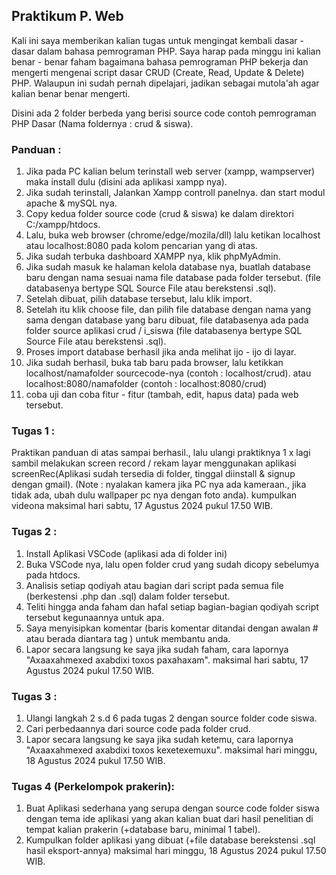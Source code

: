 ## Praktikum P. Web

Kali ini saya memberikan kalian tugas untuk mengingat kembali dasar - dasar dalam bahasa pemrograman PHP.
Saya harap pada minggu ini kalian benar - benar faham bagaimana bahasa pemrograman PHP bekerja dan mengerti mengenai script dasar CRUD (Create, Read, Update & Delete) PHP. Walaupun ini sudah pernah dipelajari, jadikan sebagai mutola'ah agar kalian benar benar mengerti.

Disini ada 2 folder berbeda yang berisi source code contoh pemrograman PHP Dasar (Nama foldernya : crud & siswa).

### Panduan :
1. Jika pada PC kalian belum terinstall web server (xampp, wampserver) maka install dulu (disini ada aplikasi xampp nya). 
2. Jika sudah terinstall, Jalankan Xampp controll panelnya.  dan start modul apache & mySQL nya.
3. Copy kedua folder source code (crud & siswa) ke dalam direktori C:/xampp/htdocs.
4. Lalu, buka web browser (chrome/edge/mozila/dll) lalu ketikan localhost atau localhost:8080 pada kolom pencarian yang di atas.
5. Jika sudah terbuka dashboard XAMPP nya, klik phpMyAdmin.
6. Jika sudah masuk ke halaman kelola database nya, buatlah database baru dengan nama sesuai nama file database pada folder tersebut. (file databasenya bertype SQL Source File atau berekstensi .sql).
7. Setelah dibuat, pilih database tersebut, lalu klik import.
8. Setelah itu klik choose file, dan pilih file database dengan nama yang sama dengan database yang baru dibuat, file databasenya ada pada folder source aplikasi crud / i_siswa (file databasenya bertype SQL Source File atau berekstensi .sql).
9. Proses import database berhasil jika anda melihat ijo - ijo di layar.
10. Jika sudah berhasil, buka tab baru pada browser, lalu ketikkan localhost/namafolder sourcecode-nya (contoh : localhost/crud). atau localhost:8080/namafolder (contoh : localhost:8080/crud)
11. coba uji dan coba fitur - fitur (tambah, edit, hapus data) pada web tersebut.

### Tugas 1  :
Praktikan panduan di atas sampai berhasil., lalu ulangi praktiknya 1 x lagi sambil melakukan screen record / rekam layar menggunakan aplikasi screenRec(Aplikasi sudah tersedia di folder, tinggal diinstall & signup dengan gmail). (Note : nyalakan kamera jika PC nya ada kameraan., jika tidak ada, ubah dulu wallpaper pc nya dengan foto anda). kumpulkan videona maksimal hari sabtu, 17 Agustus 2024 pukul 17.50 WIB.
 
### Tugas 2 :
1. Install Aplikasi VSCode (aplikasi ada di folder ini)
2. Buka VSCode nya, lalu open folder crud yang sudah dicopy sebelumya pada htdocs.
3. Analisis setiap qodiyah atau bagian dari script pada semua file (berkestensi .php dan .sql) dalam folder tersebut.
4. Teliti hingga anda faham dan hafal setiap bagian-bagian qodiyah script tersebut kegunaannya untuk apa.
5. Saya menyisipkan komentar (baris komentar ditandai dengan awalan # atau berada diantara tag <!-- --> ) untuk membantu anda.
6. Lapor secara langsung ke saya jika sudah faham, cara lapornya "Axaaxahmexed axabdixi toxos paxahaxam". maksimal hari sabtu, 17 Agustus 2024 pukul 17.50 WIB.

### Tugas 3 :
1. Ulangi langkah 2 s.d 6 pada tugas 2 dengan  source folder code siswa.
2. Cari perbedaannya dari source code pada folder crud.
3. Lapor secara langsung ke saya jika sudah ketemu, cara lapornya "Axaaxahmexed axabdixi toxos kexetexemuxu". maksimal hari minggu, 18 Agustus 2024 pukul 17.50 WIB.

### Tugas 4 (Perkelompok prakerin):
1. Buat Aplikasi sederhana yang serupa dengan source code folder siswa dengan tema ide aplikasi yang akan kalian buat dari hasil penelitian di tempat kalian prakerin (+database baru, minimal 1 tabel). 
2. Kumpulkan folder aplikasi yang dibuat (+file database berekstensi .sql hasil eksport-annya) maksimal hari minggu, 18 Agustus 2024 pukul 17.50 WIB.
